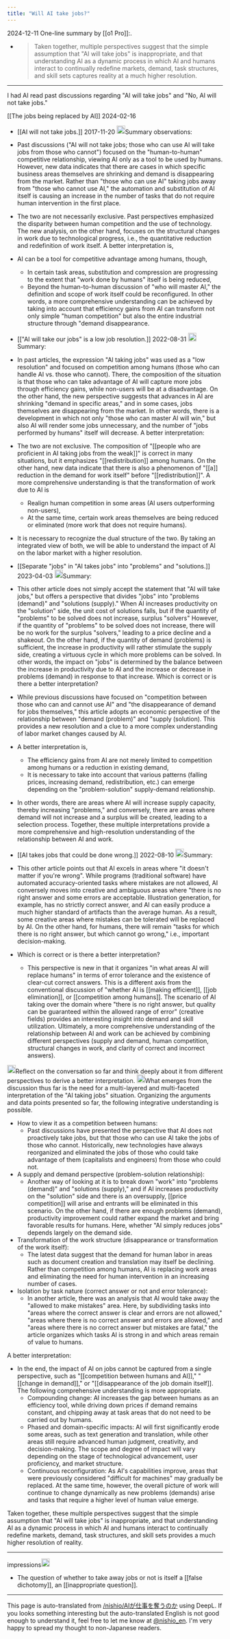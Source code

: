 ```yaml
---
title: "Will AI take jobs?"
---
```


2024-12-11
One-line summary by [[o1 Pro]]:.
- > Taken together, multiple perspectives suggest that the simple assumption that "AI will take jobs" is inappropriate, and that understanding AI as a dynamic process in which AI and humans interact to continually redefine markets, demand, task structures, and skill sets captures reality at a much higher resolution.

---
I had AI read past discussions regarding "AI will take jobs" and "No, AI will not take jobs."

[[The jobs being replaced by AI]] 2024-02-16
- [[AI will not take jobs.]]  2017-11-20
<img src='https://scrapbox.io/api/pages/nishio-en/o1 Pro/icon' alt='o1 Pro.icon' height="19.5"/>Summary observations:
- Past discussions ("AI will not take jobs; those who can use AI will take jobs from those who cannot") focused on the "human-to-human" competitive relationship, viewing AI only as a tool to be used by humans. However, new data indicates that there are cases in which specific business areas themselves are shrinking and demand is disappearing from the market. Rather than "those who can use AI" taking jobs away from "those who cannot use AI," the automation and substitution of AI itself is causing an increase in the number of tasks that do not require human intervention in the first place.
- The two are not necessarily exclusive. Past perspectives emphasized the disparity between human competition and the use of technology. The new analysis, on the other hand, focuses on the structural changes in work due to technological progress, i.e., the quantitative reduction and redefinition of work itself. A better interpretation is,
- AI can be a tool for competitive advantage among humans, though,
    - In certain task areas, substitution and compression are progressing to the extent that "work done by humans" itself is being reduced,
    - Beyond the human-to-human discussion of "who will master AI," the definition and scope of work itself could be reconfigured.
In other words, a more comprehensive understanding can be achieved by taking into account that efficiency gains from AI can transform not only simple "human competition" but also the entire industrial structure through "demand disappearance.

- [["AI will take our jobs" is a low job resolution.]]  2022-08-31
<img src='https://scrapbox.io/api/pages/nishio-en/o1 Pro/icon' alt='o1 Pro.icon' height="19.5"/>Summary:
- In past articles, the expression "AI taking jobs" was used as a "low resolution" and focused on competition among humans (those who can handle AI vs. those who cannot). There, the composition of the situation is that those who can take advantage of AI will capture more jobs through efficiency gains, while non-users will be at a disadvantage. On the other hand, the new perspective suggests that advances in AI are shrinking "demand in specific areas," and in some cases, jobs themselves are disappearing from the market. In other words, there is a development in which not only "those who can master AI will win," but also AI will render some jobs unnecessary, and the number of "jobs performed by humans" itself will decrease.
A better interpretation:
- The two are not exclusive. The composition of "[[people who are proficient in AI taking jobs from the weak]]" is correct in many situations, but it emphasizes "[[redistribution]] among humans. On the other hand, new data indicate that there is also a phenomenon of "[[a]] reduction in the demand for work itself" before "[[redistribution]]". A more comprehensive understanding is that the transformation of work due to AI is
    - Realign human competition in some areas (AI users outperforming non-users),
    - At the same time, certain work areas themselves are being reduced or eliminated (more work that does not require humans).
- It is necessary to recognize the dual structure of the two. By taking an integrated view of both, we will be able to understand the impact of AI on the labor market with a higher resolution.

- [[Separate "jobs" in "AI takes jobs" into "problems" and "solutions.]]  2023-04-03
<img src='https://scrapbox.io/api/pages/nishio-en/o1 Pro/icon' alt='o1 Pro.icon' height="19.5"/>Summary:
- This other article does not simply accept the statement that "AI will take jobs," but offers a perspective that divides "jobs" into "problems (demand)" and "solutions (supply)." When AI increases productivity on the "solution" side, the unit cost of solutions falls, but if the quantity of "problems" to be solved does not increase, surplus "solvers" However, if the quantity of "problems" to be solved does not increase, there will be no work for the surplus "solvers," leading to a price decline and a shakeout. On the other hand, if the quantity of demand (problems) is sufficient, the increase in productivity will rather stimulate the supply side, creating a virtuous cycle in which more problems can be solved. In other words, the impact on "jobs" is determined by the balance between the increase in productivity due to AI and the increase or decrease in problems (demand) in response to that increase.
Which is correct or is there a better interpretation?
- While previous discussions have focused on "competition between those who can and cannot use AI" and "the disappearance of demand for jobs themselves," this article adopts an economic perspective of the relationship between "demand (problem)" and "supply (solution). This provides a new resolution and a clue to a more complex understanding of labor market changes caused by AI.
- A better interpretation is,
    - The efficiency gains from AI are not merely limited to competition among humans or a reduction in existing demand,
    - It is necessary to take into account that various patterns (falling prices, increasing demand, redistribution, etc.) can emerge depending on the "problem-solution" supply-demand relationship.
- In other words, there are areas where AI will increase supply capacity, thereby increasing "problems," and conversely, there are areas where demand will not increase and a surplus will be created, leading to a selection process. Together, these multiple interpretations provide a more comprehensive and high-resolution understanding of the relationship between AI and work.

- [[AI takes jobs that could be done wrong.]]  2022-08-10
<img src='https://scrapbox.io/api/pages/nishio-en/o1 Pro/icon' alt='o1 Pro.icon' height="19.5"/>Summary:
- This other article points out that AI excels in areas where "it doesn't matter if you're wrong". While programs (traditional software) have automated accuracy-oriented tasks where mistakes are not allowed, AI conversely moves into creative and ambiguous areas where "there is no right answer and some errors are acceptable. Illustration generation, for example, has no strictly correct answer, and AI can easily produce a much higher standard of artifacts than the average human. As a result, some creative areas where mistakes can be tolerated will be replaced by AI. On the other hand, for humans, there will remain "tasks for which there is no right answer, but which cannot go wrong," i.e., important decision-making.
- Which is correct or is there a better interpretation?
    - This perspective is new in that it organizes "in what areas AI will replace humans" in terms of error tolerance and the existence of clear-cut correct answers. This is a different axis from the conventional discussion of "whether AI is [[making efficient]], [[job elimination]], or [[competition among humans]]. The scenario of AI taking over the domain where "there is no right answer, but quality can be guaranteed within the allowed range of error" (creative fields) provides an interesting insight into demand and skill utilization. Ultimately, a more comprehensive understanding of the relationship between AI and work can be achieved by combining different perspectives (supply and demand, human competition, structural changes in work, and clarity of correct and incorrect answers).

<img src='https://scrapbox.io/api/pages/nishio-en/nishio/icon' alt='nishio.icon' height="19.5"/>Reflect on the conversation so far and think deeply about it from different perspectives to derive a better interpretation.
<img src='https://scrapbox.io/api/pages/nishio-en/o1 Pro/icon' alt='o1 Pro.icon' height="19.5"/>What emerges from the discussion thus far is the need for a multi-layered and multi-faceted interpretation of the "AI taking jobs" situation. Organizing the arguments and data points presented so far, the following integrative understanding is possible.
- How to view it as a competition between humans:
    - Past discussions have presented the perspective that AI does not proactively take jobs, but that those who can use AI take the jobs of those who cannot. Historically, new technologies have always reorganized and eliminated the jobs of those who could take advantage of them (capitalists and engineers) from those who could not.
- A supply and demand perspective (problem-solution relationship):
    - Another way of looking at it is to break down "work" into "problems (demand)" and "solutions (supply)," and if AI increases productivity on the "solution" side and there is an oversupply, [[price competition]] will arise and entrants will be eliminated in this scenario. On the other hand, if there are enough problems (demand), productivity improvement could rather expand the market and bring favorable results for humans. Here, whether "AI simply reduces jobs" depends largely on the demand side.
- Transformation of the work structure (disappearance or transformation of the work itself):
    - The latest data suggest that the demand for human labor in areas such as document creation and translation may itself be declining. Rather than competition among humans, AI is replacing work areas and eliminating the need for human intervention in an increasing number of cases.
- Isolation by task nature (correct answer or not and error tolerance):
    - In another article, there was an analysis that AI would take away the "allowed to make mistakes" area. Here, by subdividing tasks into "areas where the correct answer is clear and errors are not allowed," "areas where there is no correct answer and errors are allowed," and "areas where there is no correct answer but mistakes are fatal," the article organizes which tasks AI is strong in and which areas remain of value to humans.

A better interpretation:
- In the end, the impact of AI on jobs cannot be captured from a single perspective, such as "[[competition between humans and AI]]," "[[change in demand]]," or "[[disappearance of the job domain itself]]. The following comprehensive understanding is more appropriate.
    - Compounding change: AI increases the gap between humans as an efficiency tool, while driving down prices if demand remains constant, and chipping away at task areas that do not need to be carried out by humans.
    - Phased and domain-specific impacts: AI will first significantly erode some areas, such as text generation and translation, while other areas still require advanced human judgment, creativity, and decision-making. The scope and degree of impact will vary depending on the stage of technological advancement, user proficiency, and market structure.
    - Continuous reconfiguration: As AI's capabilities improve, areas that were previously considered "difficult for machines" may gradually be replaced. At the same time, however, the overall picture of work will continue to change dynamically as new problems (demands) arise and tasks that require a higher level of human value emerge.

Taken together, these multiple perspectives suggest that the simple assumption that "AI will take jobs" is inappropriate, and that understanding AI as a dynamic process in which AI and humans interact to continually redefine markets, demand, task structures, and skill sets provides a much higher resolution of reality.

---
impressions<img src='https://scrapbox.io/api/pages/nishio-en/nishio/icon' alt='nishio.icon' height="19.5"/>
- The question of whether to take away jobs or not is itself a [[false dichotomy]], an [[inappropriate question]].

---
This page is auto-translated from [/nishio/AIが仕事を奪うのか](https://scrapbox.io/nishio/AIが仕事を奪うのか) using DeepL. If you looks something interesting but the auto-translated English is not good enough to understand it, feel free to let me know at [@nishio_en](https://twitter.com/nishio_en). I'm very happy to spread my thought to non-Japanese readers.